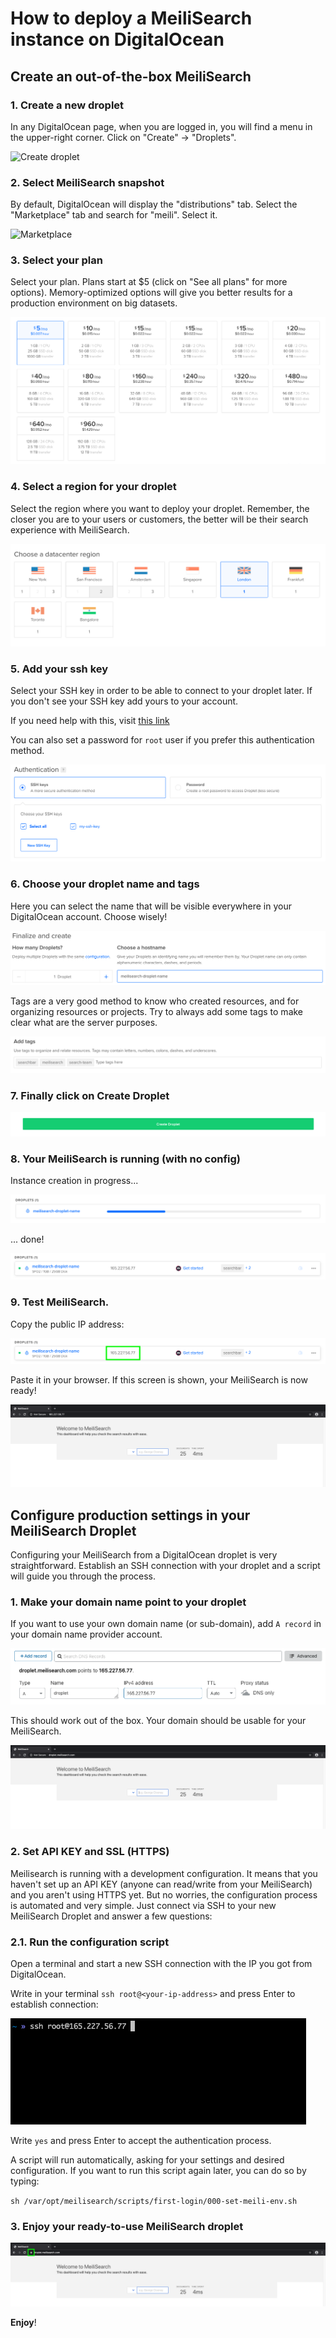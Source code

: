 # How to deploy a MeiliSearch instance on DigitalOcean

## Create an out-of-the-box MeiliSearch

### 1. Create a new droplet

In any DigitalOcean page, when you are logged in, you will find a menu in the upper-right corner. Click on "Create" -> "Droplets".

![Create droplet](doc/img/01.create.png)  

### 2. Select MeiliSearch snapshot

By default, DigitalOcean will display the "distributions" tab. Select the "Marketplace" tab and search for "meili". Select it.

![Marketplace](doc/img/02.marketplace.png)  

### 3. Select your plan

Select your plan. Plans start at $5 (click on "See all plans" for more options). Memory-optimized options will give you better results for a production environment on big datasets.

![Select plan](doc/img/03.select-plan.png)  

### 4. Select a region for your droplet

Select the region where you want to deploy your droplet. Remember, the closer you are to your users or customers, the better will be their search experience with MeiliSearch.

![Select region](doc/img/04.select-region.png)  

### 5. Add your ssh key

Select your SSH key in order to be able to connect to your droplet later. If you don't see your SSH key add yours to your account.  

If you need help with this, visit [this link](https://www.digitalocean.com/docs/droplets/how-to/add-ssh-keys/to-account/)

You can also set a password for `root` user if you prefer this authentication method.

![Add ssh key](doc/img/05.add-ssh-key.png)  

### 6. Choose your droplet name and tags

Here you can select the name that will be visible everywhere in your DigitalOcean account. Choose wisely!

![Droplet name](doc/img/06.droplet-name.png)  

Tags are a very good method to know who created resources, and for organizing resources or projects. Try to always add some tags to make clear what are the server purposes.

![Add tags](doc/img/06.add-tags.png)  

### 7. Finally click on Create Droplet

![Create droplet](doc/img/07.create-droplet.png)  

### 8. Your MeiliSearch is running (with no config)

Instance creation in progress...

![Creating](doc/img/08.creating.png)  

... done!

![Created](doc/img/08.created-ip.png)  

### 9. Test MeiliSearch.

Copy the public IP address:

![Copy IP](doc/img/09.copy-ip.png)  

Paste it in your browser. If this screen is shown, your MeiliSearch is now ready!

![Test MeiliSearch](doc/img/09.test-meili.png)  

## Configure production settings in your MeiliSearch Droplet

Configuring your MeiliSearch from a DigitalOcean droplet is very straightforward. Establish an SSH connection with your droplet and a script will guide you through the process.

### 1. Make your domain name point to your droplet

If you want to use your own domain name (or sub-domain), add `A record` in your domain name provider account.

![Domain to  MeiliSearch](doc/img/11.domain-a-record.png)  

This should work out of the box. Your domain should be usable for your MeiliSearch.

![Domain to  MeiliSearch](doc/img/11.working-domain.png)  

### 2. Set API KEY and SSL (HTTPS)

Meilisearch is running with a development configuration. It means that you haven't set up an API KEY (anyone can read/write from your MeiliSearch) and you aren't using HTTPS yet. But no worries, the configuration process is automated and very simple. Just connect via SSH to your new MeiliSearch Droplet and answer a few questions:

### 2.1. Run the configuration script

Open a terminal and start a new SSH connection with the IP you got from DigitalOcean.  

Write in your terminal `ssh root@<your-ip-address>` and press Enter to establish connection:

![Terminal ssh](doc/img/12.open-terminal-ssh.png)  

Write `yes` and press Enter to accept the authentication process.  

A script will run automatically, asking for your settings and desired configuration. If you want to run this script again later, you can do so by typing:  

`sh /var/opt/meilisearch/scripts/first-login/000-set-meili-env.sh`

### 3. Enjoy your ready-to-use MeiliSearch droplet

![Enjoy](doc/img/13.finish.png)  

**Enjoy**!
